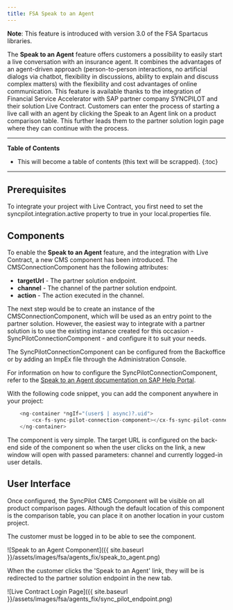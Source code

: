 ```yaml
---
title: FSA Speak to an Agent
---
```


**Note**: This feature is introduced with version 3.0 of the FSA Spartacus libraries.

The **Speak to an Agent** feature offers customers a possibility to easily start a live conversation with an insurance agent. It combines the advantages of an agent-driven approach (person-to-person interactions, no artificial dialogs via chatbot, flexibility in discussions, ability to explain and discuss complex matters) with the flexibility and cost advantages of online communication. This feature is available thanks to the integration of Financial Service Accelerator with SAP partner company SYNCPILOT and their solution Live Contract. Customers can enter the process of starting a live call with an agent by clicking the Speak to an Agent link on a product comparison table. This further leads them to the partner solution login page where they can continue with the process.

***

**Table of Contents**

- This will become a table of contents (this text will be scrapped).
{:toc}

***

## Prerequisites

To integrate your project with Live Contract, you first need to set the syncpilot.integration.active property to true in your local.properties file. 

## Components

To enable the **Speak to an Agent** feature, and the integration with Live Contract, a new CMS component has been introduced. The CMSConnectionComponent has the following attributes:

- **targetUrl** - The partner solution endpoint.
- **channel** - The channel of the partner solution endpoint.
- **action** - The action executed in the channel.

The next step would be to create an instance of the CMSConnectionComponent, which will be used as an entry point to the partner solution. However, the easiest way to integrate with a partner solution is to use the existing instance created for this occasion - SyncPilotConnectionComponent - and configure it to suit your needs. 

The SyncPilotConnectionComponent can be configured from the Backoffice or by adding an ImpEx file through the Administration Console.

For information on how to configure the SyncPilotConnectionComponent, refer to the [Speak to an Agent documentation on SAP Help Portal](https://help.sap.com/viewer/a7d0f0c5faa44002bf81e1a9a91c77e2/LATEST/en-US/2b40d357decb414faee9e7da240bb5c9.html).

With the following code snippet, you can add the component anywhere in your project:

```typescript
    <ng-container *ngIf="(user$ | async)?.uid">
        <cx-fs-sync-pilot-connection-component></cx-fs-sync-pilot-connection-component> 
    </ng-container>
```
The component is very simple. The target URL is configured on the back-end side of the component so when the user clicks on the link, a new window will open with passed parameters: channel and currently logged-in user details.

## User Interface

Once configured, the SyncPilot CMS Component will be visible on all product comparison pages. Although the default location of this component is the comparison table, you can place it on another location in your custom project.

The customer must be logged in to be able to see the component. 

![Speak to an Agent Component]({{ site.baseurl }}/assets/images/fsa/agents_fix/speak_to_agent.png)

When the customer clicks the 'Speak to an Agent' link, they will be is redirected to the partner solution endpoint in the new tab. 
 
![Live Contract Login Page]({{ site.baseurl }}/assets/images/fsa/agents_fix/sync_pilot_endpoint.png)
 